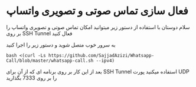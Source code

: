 <h1>فعال سازی تماس صوتی و تصویری واتساپ</h1>


سلام دوستان 
با استفاده از دستور زیر میتوانید امکان تماس صوتی و تصویری واتساپ را بر روی SSH Tunnel فعال کنید 

به سرور خوب متصل شوید و دستور زیر را اجرا کنید 

````
bash <(curl -Ls https://github.com/SajjadAzizi/Whatsapp-Call/blob/master/whatsapp-call.sh --ipv4)
````


بعد از این کار بر روی برنامه ای که از آن برای SSH Tunnel استفاده میکنید پورت UDP را بر روی 7333 بگذارید 

